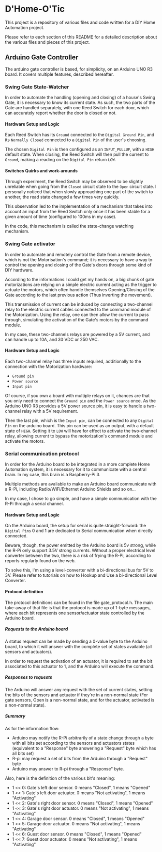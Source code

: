 # D'Home-O'Tic

This project is a repository of various files and code written for a DIY Home
Automation project.

Please refer to each section of this README for a detailed description about
the various files and pieces of this project.

## Arduino Gate Controller

The arduino gate controller is based, for simplicity, on an Arduino UNO R3
board. It covers multiple features, described hereafter.

### Swing Gate State-Watcher

In order to automate the handling (opening and closing) of a house's Swing
Gate, it is necessary to know its current state. As such, the two parts of the
Gate are handled separately, with one Reed Switch for each door, which can
accurately report whether the door is closed or not.

#### Hardware Setup and Logic

Each Reed Switch has its `Ground` connected to the `Digital Ground Pin`, and
its `Normally Closed` connected to a `Digital Pin` of the user's choosing.

The chosen `Digital Pin` is then configured as an `INPUT_PULLUP`, with a `HIGH`
default state. When closing, the Reed Switch will then pull the current to
`Ground`, making a reading on the `Digital Pin` return `LOW`.

#### Switches Quirks and work-arounds

Through experiment, the Reed Switch may be observed to be slightly unreliable
when going from the `Closed` circuit state to the `Open` circuit state. I
personally noticed that when slowly approaching one part of the switch to
another, the read state changed a few times very quickly.

This observation led to the implementation of a mechanism that takes into
account an input from the Reed Switch only once it has been stable for a given
amount of time (configured to 100ms in my case).

In the code, this mechanism is called the state-change watching mechanism.

### Swing Gate activator

In order to automate and remotely control the Gate from a remote device, which
is not the Motorisation's command; it is necessary to have a way to control the
opening and closing of the Gate's doors through some kind of DIY hardware.

According to the informations I could get my hands on, a big chunk of gate
motorizations are relying on a simple electric current acting as the trigger to
actuate the motors, which often handle themselves Opening/Closing of the Gate
according to the last previous action (Thus inverting the movement).

This transmission of current can be induced by connecting a two-channel relay
to the electric current cables connected to the command module of the
Motorization. Using the relay, one can then allow the current to pass through,
simulating the activation of the Gate's motors by the command module.

In my case, these two-channels relays are powered by a 5V current, and can
handle up to 10A, and 30 VDC or 250 VAC.

#### Hardware Setup and Logic

Each two-channel relay has three inputs required, additionally to the
connection with the Motorization hardware:
 * `Ground pin`
 * `Power source`
 * `Input pin`

Of course, if you own a board with multiple relays on it, chances are that you
only need to connect the `Ground pin` and the `Power source` once. As the
Arduino UNO R3 provides a 5V power source pin, it is easy to handle a
two-channel relay with a 5V requirement.

Then the last pin, which is the `Input pin`, can be connected to any `Digital
Pin` on the arduino board. This pin can be used as an output, with a default
state of `HIGH`. Setting it to `LOW` will have for effect to activate the
two-channel relay, allowing current to bypass the motorization's command module
and activate the motors.

### Serial communication protocol

In order for the Arduino board to be integrated in a more complete Home
Automation system, it is necessary for it to communicate with a central brain.
In my case, this brain is a Raspberry-Pi 3.

Multiple methods are available to make an Arduino board communicate with a
R-Pi, including Radio/WiFi/Ethernet Arduino Shields and so on...

In my case, I chose to go simple, and have a simple communication with the R-Pi
through a serial channel.

#### Hardware Setup and Logic

On the Arduino board, the setup for serial is quite straight-forward: the
`Digital Pins` 0 and 1 are dedicated to Serial communication when directly
connected.

Beware, though, the power emitted by the Arduino board is 5v strong, while the
R-Pi only support 3.5V strong currents. Without a proper electrical level
converter between the two, there is a risk of frying the R-Pi, according to
reports regularly found on the web.

To solve this, I'm using a level-converter with a bi-directional bus for 5V to
3V. Please refer to tutorials on how to Hookup and Use a bi-directional Level
Converter.

#### Protocol definition

The protocol definitions can be found in the file gate\_protocol.h. The main
take-away of that file is that the protocol is made up of 1-byte messages,
where each bit represents one sensor/actuator state controlled by the Arduino
board.

##### Requests to the Arduino board

A status request can be made by sending a 0-value byte to the Arduino board, to
which it will answer with the complete set of states available (all sensors and
actuators).

In order to request the activation of an actuator, it is required to set the
bit associated to this actuator to 1, and the Arduino will execute the command.

##### Responses to requests

The Arduino will answer any request with the set of current states, setting the
bits of the sensors and actuator if they're in a non-normal state (For gate
sensors, Open is a non-normal state, and for the actuator, activated is a
non-normal state).

##### Summary

As for the information flow:
 - Arduino may notify the R-Pi arbitrarily of a state change through a byte
   with all bits set according to the sensors and actuators states (equivalent
   to a "Response" byte answering a "Request" byte which has all bits set)
 - R-pi may request a set of bits from the Arduino through a "Request" byte
 - Arduino may answer to R-pi through a "Response" byte.

Also, here is the definition of the various bit's meaning:
 - 1 << 0: Gate's left door sensor.
   0 means "Closed", 1 means "Opened"
 - 1 << 1: Gate's left door actuator.
   0 means "Not activating", 1 means "Activating"
 - 1 << 2: Gate's right door sensor.
   0 means "Closed", 1 means "Opened"
 - 1 << 3: Gate's right door actuator.
   0 means "Not activating", 1 means "Activating"
 - 1 << 4: Garage door sensor.
   0 means "Closed", 1 means "Opened"
 - 1 << 5: Garage door actuator.
   0 means "Not activating", 1 means "Activating"
 - 1 << 6: Guest door sensor.
   0 means "Closed", 1 means "Opened"
 - 1 << 7: Guest door actuator.
   0 means "Not activating", 1 means "Activating"
